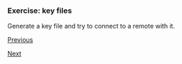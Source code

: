 ### Exercise: key files

Generate a key file and try to connect to a remote with it.

[Previous](ssh_keys.md)

[Next](ssh_config.md)
